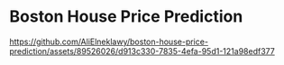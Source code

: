 # Boston House Price Prediction




https://github.com/AliElneklawy/boston-house-price-prediction/assets/89526026/d913c330-7835-4efa-95d1-121a98edf377

